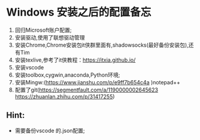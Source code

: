 # Windows 安装之后的配置备忘
1.  回归Microsoft账户配置;
2.  安装驱动,使用了联想驱动管理
3.  安装Chrome,Chrome安装包it侠群里面有,shadowsocks(最好备份安装包),还有Tim
4.  安装texlive,参考了it侠教程：https://itxia.github.io/
5.  安装vscode
6.  安装toolbox,cygwin,anaconda,Python环境;
7.  安装Mingw:(https://www.jianshu.com/p/e9ff7b654c4a  )notepad++
8.  配置了git(https://segmentfault.com/a/1190000002645623 https://zhuanlan.zhihu.com/p/31417255)




## Hint:
- 需要备份vscode 的.json配置;
